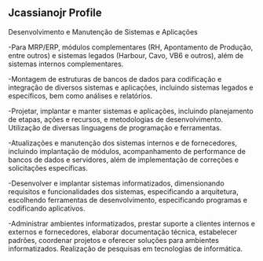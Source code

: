 ## Jcassianojr Profile



Desenvolvimento e Manutenção de Sistemas e Aplicações

-Para MRP/ERP, módulos complementares (RH, Apontamento de Produção, entre outros) e sistemas legados (Harbour, Cavo, VB6 e outros), 
  além de sistemas internos complementares.

-Montagem de estruturas de bancos de dados para codificação e integração de diversos sistemas e aplicações, incluindo sistemas legados e específicos,
  bem como análises e relatórios.

-Projetar, implantar e manter sistemas e aplicações, incluindo planejamento de etapas, ações e recursos,
 e metodologias de desenvolvimento. Utilização de diversas linguagens de programação e ferramentas.

-Atualizações e manutenção dos sistemas internos e de fornecedores, incluindo implantação de módulos, 
  acompanhamento de performance de bancos de dados e servidores, além de implementação de correções e solicitações específicas.

-Desenvolver e implantar sistemas informatizados, dimensionando requisitos e funcionalidades dos sistemas,
 especificando a arquitetura, escolhendo ferramentas de desenvolvimento, especificando programas e codificando aplicativos.

-Administrar ambientes informatizados, prestar suporte a clientes internos e externos e fornecedores, elaborar documentação técnica,
 estabelecer padrões, coordenar projetos e oferecer soluções para ambientes informatizados. Realização de pesquisas em tecnologias de informática.



<!--
**jcassianojr/jcassianojr** is a ✨ _special_ ✨ repository because its `README.md` (this file) appears on your GitHub profile.

Here are some ideas to get you started:

- 🔭 I’m currently working on ...
- 🌱 I’m currently learning ...
- 👯 I’m looking to collaborate on ...
- 🤔 I’m looking for help with ...
- 💬 Ask me about ...
- 📫 How to reach me: ...
- 😄 Pronouns: ...
- ⚡ Fun fact: ...
-->
